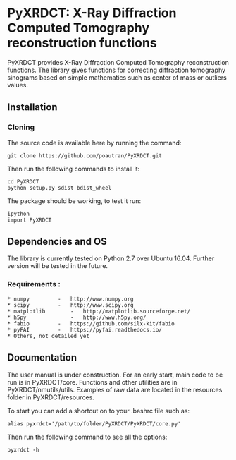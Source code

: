 # PyXRDCT: X-Ray Diffraction Computed Tomography reconstruction functions

PyXRDCT provides X-Ray Diffraction Computed Tomography reconstruction functions.
The library gives functions for correcting diffraction tomography sinograms based on simple mathematics such as center of mass or outliers values.

## Installation

### Cloning

The source code is available here by running the command:

	git clone https://github.com/poautran/PyXRDCT.git

Then run the following commands to install it:

	cd PyXRDCT
	python setup.py sdist bdist_wheel

The package should be working, to test it run:

	ipython
	import PyXRDCT

## Dependencies and OS

The library is currently tested on Python 2.7 over Ubuntu 16.04. Further version will be tested in the future.

### Requirements :

	* numpy 		- 	http://www.numpy.org
	* scipy 		- 	http://www.scipy.org
	* matplotlib 		- 	http://matplotlib.sourceforge.net/
	* h5py	    		-  	http://www.h5py.org/
	* fabio			-	https://github.com/silx-kit/fabio
	* pyFAI			-	https://pyfai.readthedocs.io/
	* Others, not detailed yet

## Documentation

The user manual is under construction. For an early start, main code to be run is in PyXRDCT/core. Functions and other utilities are in PyXRDCT/nmutils/utils. Examples of raw data are located in the resources folder in PyXRDCT/resources.

To start you can add a shortcut on to your .bashrc file such as:

	alias pyxrdct='/path/to/folder/PyXRDCT/PyXRDCT/core.py'

Then run the following command to see all the options:

	pyxrdct -h



